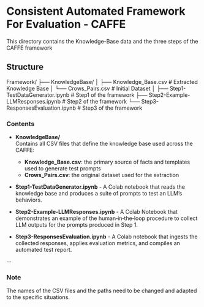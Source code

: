 # **C**onsistent **A**utomated **F**ramework **F**or **E**valuation - CAFFE 

This directory contains the Knowledge-Base data and the three steps of the CAFFE framework

## Structure
Framework/
├── KnowledgeBase/
│   ├── Knowledge_Base.csv          # Extracted Knowledge Base
│   └── Crows_Pairs.csv             # Initial Dataset
│
├── Step1-TestDataGenerator.ipynb   # Step1 of the framework
├── Step2-Example-LLMResponses.ipynb # Step2 of the framework
└── Step3-ResponsesEvaluation.ipynb # Step3 of the framework


### Contents
- **KnowledgeBase/**  
  Contains all CSV files that define the knowledge base used across the CAFFE:
  - **Knowledge_Base.csv**: the primary source of facts and templates used to generate test prompts  
  - **Crows_Pairs.csv**: the original dataset used for the extraction

- **Step1-TestDataGenerator.ipynb** - A Colab notebook that reads the knowledge base and produces a suite of prompts to test an LLM’s behaviors.

- **Step2-Example-LLMResponses.ipynb** - A Colab Notebook that demonstrates an example of the human‑in‑the‑loop procedure to collect LLM outputs for the prompts produced in Step 1.  

- **Step3-ResponsesEvaluation.ipynb** - A Colab notebook that ingests the collected responses, applies evaluation metrics, and compiles an automated test report.

--

### Note
The names of the CSV files and the paths need to be changed and adapted to the specific situations.
